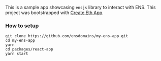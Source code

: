 
This is a sample app showcasing `ensjs` library to interact with ENS.
This project was bootstrapped with [Create Eth App](https://github.com/paulrberg/create-eth-app).

### How to setup

```
git clone https://github.com/ensdomains/my-ens-app.git
cd my-ens-app
yarn
cd packages/react-app
yarn start
```